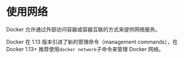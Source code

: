 # 使用网络

Docker 允许通过外部访问容器或容器互联的方式来提供网络服务。

Docker 在 1.13 版本引进了新的管理命令（management commands），在 Docker 1.13+ 推荐使用`docker network`子命令来管理 Docker 网络。

